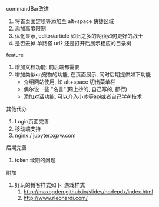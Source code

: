 commandBar改进
1. 将首页固定项等添加至 alt+space 快捷区域
2. 添加高度限制
3. 优化显示, editor/article 如此之多的网页如何更好的战士
4. 是否去掉 单路径 url? 还是打开后展示相应的目录树

feature
1. 增加文档功能: 前后端都需要
2. 增加类似qq宠物的功能, 在页面展示, 同时后期提供如下功能
    - 介绍网站使用, 如 alt+space 切出菜单栏
    - 偶尔说一些 "名言"(网上抄的, 自己写的, 都行)
    - 添加对话功能, 可以介入小冰等api或者自己学AI技术

其他代办
1. Login页面完善
2. 移动端支持
3. nginx / jupyter.xgxw.com

后期完善
1. token 续期的问题

附加
1. 好玩的博客样式如下: 游戏样式
   1. http://maxogden.github.io/slides/nodepdx/index.html
   2. http://www.rleonardi.com/
